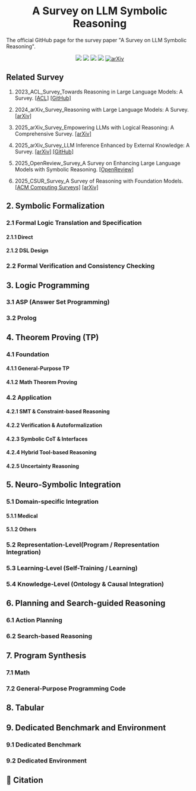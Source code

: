 <div align="center">
    <h1><b>A Survey on LLM Symbolic Reasoning</b></h1>
</div>

The official GitHub page for the survey paper "A Survey on LLM Symbolic Reasoning".


<div align="center">

![](https://img.shields.io/github/stars/jindongli-Ai/LLM-Symbolic-Reasoning-Survey?color=yellow&cacheSeconds=60)
![](https://img.shields.io/github/forks/jindongli-Ai/LLM-Symbolic-Reasoning-Survey?color=lightblue)
![](https://img.shields.io/github/last-commit/jindongli-Ai/LLM-Symbolic-Reasoning-Survey?color=green)
![](https://img.shields.io/badge/PRs-Welcome-blue)
<a href="https://arxiv.org/" target="_blank"><img src="https://img.shields.io/badge/arXiv-xxxx.xxxxx-009688.svg" alt="arXiv"></a>

</div>
 
 
## Related Survey

1. 2023_ACL_Survey_Towards Reasoning in Large Language Models: A Survey.
[[ACL]](https://aclanthology.org/2023.findings-acl.67/)
[[GitHub]](https://github.com/jeffhj/LM-reasoning)



2. 2024_arXiv_Survey_Reasoning with Large Language Models: A Survey.
[[arXiv]](https://arxiv.org/abs/2407.11511)


3. 2025_arXiv_Survey_Empowering LLMs with Logical Reasoning: A Comprehensive Survey.
[[arXiv]](https://arxiv.org/abs/2502.15652)


4. 2025_arXiv_Survey_LLM Inference Enhanced by External Knowledge: A Survey.
[[arXiv]](https://arxiv.org/abs/2505.24377)
[[GitHub]](https://github.com/MiuLab/KG-Survey)


5. 2025_OpenReview_Survey_A Survey on Enhancing Large Language Models with Symbolic Reasoning.
[[OpenReview]](https://openreview.net/forum?id=exg4ByWdrM)


6. 2025_CSUR_Survey_A Survey of Reasoning with Foundation Models.
[[ACM Computing Surveys]](https://dl.acm.org/doi/full/10.1145/3729218)
[[arXiv]](https://arxiv.org/abs/2312.11562)






## 2. Symbolic Formalization
### 2.1 Formal Logic Translation and Specification
#### 2.1.1 Direct
#### 2.1.2 DSL Design

### 2.2 Formal Verification and Consistency Checking

## 3. Logic Programming
### 3.1 ASP (Answer Set Programming)
### 3.2 Prolog

## 4. Theorem Proving (TP)
### 4.1 Foundation
#### 4.1.1 General-Purpose TP
#### 4.1.2 Math Theorem Proving
### 4.2 Application
#### 4.2.1 SMT & Constraint-based Reasoning
#### 4.2.2 Verification & Autoformalization
#### 4.2.3 Symbolic CoT & Interfaces
#### 4.2.4 Hybrid Tool-based Reasoning
#### 4.2.5 Uncertainty Reasoning

## 5. Neuro-Symbolic Integration
### 5.1 Domain-specific Integration
#### 5.1.1 Medical
#### 5.1.2 Others
### 5.2 Representation-Level(Program / Representation Integration)
### 5.3 Learning-Level (Self-Training / Learning)
### 5.4 Knowledge-Level (Ontology & Causal Integration)

## 6. Planning and Search-guided Reasoning
### 6.1 Action Planning
### 6.2 Search-based Reasoning

## 7. Program Synthesis
### 7.1 Math
### 7.2 General-Purpose Programming Code

## 8. Tabular

## 9. Dedicated Benchmark and Environment
### 9.1 Dedicated Benchmark
### 9.2 Dedicated Environment







## 📖 Citation






















